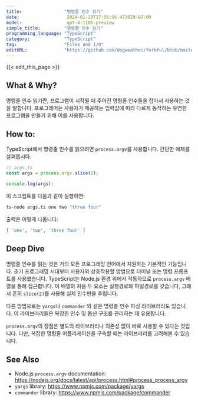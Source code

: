 ```yaml
---
title:                "명령줄 인수 읽기"
date:                  2024-01-20T17:56:56.473029-07:00
model:                 gpt-4-1106-preview
simple_title:         "명령줄 인수 읽기"
programming_language: "TypeScript"
category:             "TypeScript"
tag:                  "Files and I/O"
editURL:              "https://github.com/dogweather/forkful/blob/master/content/ko/typescript/reading-command-line-arguments.md"
---
```


{{< edit_this_page >}}

## What & Why?
명령줄 인수 읽기란, 프로그램이 시작될 때 주어진 명령줄 인수들을 잡아서 사용하는 것을 말합니다. 프로그래머는 사용자가 제공하는 입력값에 따라 다르게 동작하는 유연한 프로그램을 만들기 위해 이를 사용합니다.

## How to:
TypeScript에서 명령줄 인수를 읽으려면 `process.argv`를 사용합니다. 간단한 예제를 살펴봅시다.

```typescript
// args.ts
const args = process.argv.slice(2);

console.log(args);
```

이 스크립트를 다음과 같이 실행하면:
```bash
ts-node args.ts one two "three four"
```

출력은 이렇게 나옵니다:
```bash
[ 'one', 'two', 'three four' ]
```

## Deep Dive
명령줄 인수를 읽는 것은 거의 모든 프로그래밍 언어에서 지원하는 기본적인 기능입니다. 초기 프로그래밍 시대부터 사용자와 상호작용할 방법으로 터미널 또는 명령 프롬프트를 사용했습니다. TypeScript는 Node.js 환경 위에서 작동하므로 `process.argv` 배열을 통해 접근합니다. 이 배열의 처음 두 요소는 실행경로와 파일경로를 갖습니다, 그래서 흔히 `slice(2)`를 사용해 실제 인수만을 추립니다.

다른 방법으로는 `yargs`나 `commander` 와 같은 명령줄 인수 파싱 라이브러리도 있습니다. 이 라이브러리들은 복잡한 인수 및 옵션 구조를 관리하는 데 유용합니다.

`process.argv`의 장점은 별도의 라이브러리나 의존성 없이 바로 사용할 수 있다는 것입니다. 다만, 복잡한 명령줄 어플리케이션을 구축할 때는 라이브러리를 고려해볼 수 있습니다.

## See Also
- Node.js `process.argv` documentation: https://nodejs.org/docs/latest/api/process.html#process_process_argv
- `yargs` library: https://www.npmjs.com/package/yargs
- `commander` library: https://www.npmjs.com/package/commander